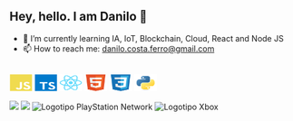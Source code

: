 ## Hey, hello. I am Danilo 👋

- 🌱 I’m currently learning IA, IoT, Blockchain, Cloud, React and Node JS
- 📫 How to reach me: danilo.costa.ferro@gmail.com

<div style="display: inline_block"><br>
  <img align="center" alt="Js" height="30" width="40" src="https://raw.githubusercontent.com/devicons/devicon/master/icons/javascript/javascript-plain.svg">
  <img align="center" alt="Ts" height="30" width="40" src="https://raw.githubusercontent.com/devicons/devicon/master/icons/typescript/typescript-plain.svg">
  <img align="center" alt="React" height="30" width="40" src="https://raw.githubusercontent.com/devicons/devicon/master/icons/react/react-original.svg">
  <img align="center" alt="HTML" height="30" width="40" src="https://raw.githubusercontent.com/devicons/devicon/master/icons/html5/html5-original.svg">
  <img align="center" alt="CSS" height="30" width="40" src="https://raw.githubusercontent.com/devicons/devicon/master/icons/css3/css3-original.svg">
  <img align="center" alt="Python" height="30" width="40" src="https://raw.githubusercontent.com/devicons/devicon/master/icons/python/python-original.svg">
</div>
    <br>

<div> 
  <a href="https://instagram.com/dan_fcosta" target="_blank"><img src="https://img.shields.io/badge/-Instagram-%23E4405F?style=for-the-badge&logo=instagram&logoColor=white" target="_blank"></a>
  <a href="https://www.linkedin.com/in/danilo-ferro-costa-243055239/" target="_blank"><img src="https://img.shields.io/badge/-LinkedIn-%230077B5?style=for-the-badge&logo=linkedin&logoColor=white" target="_blank"></a> 
<img alt="Logotipo PlayStation Network"src="https://img.shields.io/twitter/follow/Gasnapp?color=blue&label=Gasnapp&logo=Playstation&logoColor=Green&style=for-the-badge"></a> 
  <img alt="Logotipo Xbox"src="https://img.shields.io/twitter/follow/Play?color=green&label=Dannz%234882&logo=xbox&logoColor=Green&style=for-the-badge"></a> 
  
  
</div>
